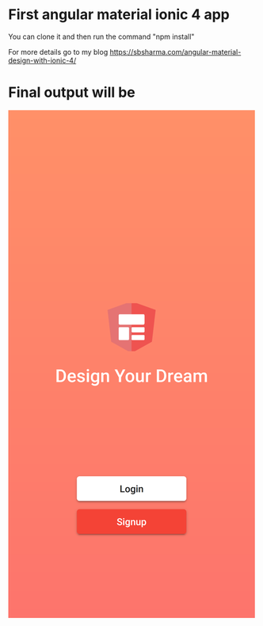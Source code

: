 # First angular material ionic 4 app

You can clone it and then run the command "npm install"

For more details go to my blog https://sbsharma.com/angular-material-design-with-ionic-4/

# Final output will be
![angular material final output](./final-output.png)
